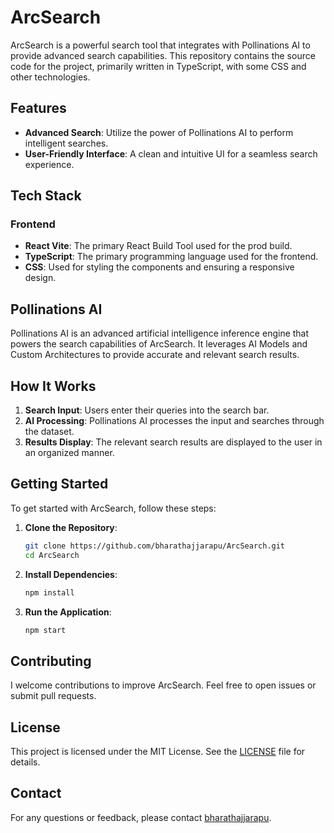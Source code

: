 # ArcSearch

ArcSearch is a powerful search tool that integrates with Pollinations AI to provide advanced search capabilities. This repository contains the source code for the project, primarily written in TypeScript, with some CSS and other technologies.

## Features
- **Advanced Search**: Utilize the power of Pollinations AI to perform intelligent searches.
- **User-Friendly Interface**: A clean and intuitive UI for a seamless search experience.

## Tech Stack
### Frontend
- **React Vite**: The primary React Build Tool used for the prod build.
- **TypeScript**: The primary programming language used for the frontend.
- **CSS**: Used for styling the components and ensuring a responsive design.

## Pollinations AI
Pollinations AI is an advanced artificial intelligence inference engine that powers the search capabilities of ArcSearch. It leverages AI Models and Custom Architectures to provide accurate and relevant search results.

## How It Works
1. **Search Input**: Users enter their queries into the search bar.
2. **AI Processing**: Pollinations AI processes the input and searches through the dataset.
3. **Results Display**: The relevant search results are displayed to the user in an organized manner.

## Getting Started
To get started with ArcSearch, follow these steps:

1. **Clone the Repository**:
    ```sh
    git clone https://github.com/bharathajjarapu/ArcSearch.git
    cd ArcSearch
    ```

2. **Install Dependencies**:
    ```sh
    npm install
    ```

3. **Run the Application**:
    ```sh
    npm start
    ```

## Contributing
I welcome contributions to improve ArcSearch. Feel free to open issues or submit pull requests.

## License
This project is licensed under the MIT License. See the [LICENSE](LICENSE) file for details.

## Contact
For any questions or feedback, please contact [bharathajjarapu](https://github.com/bharathajjarapu).
